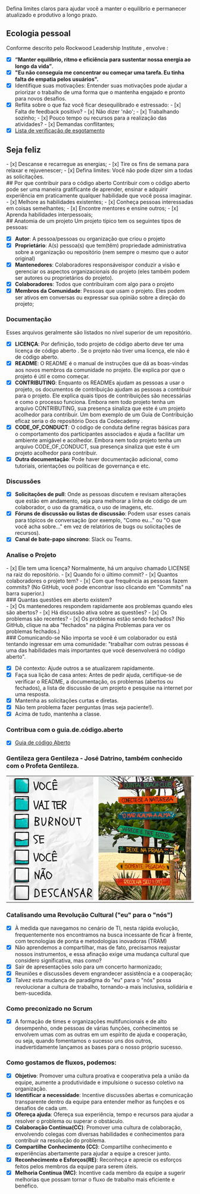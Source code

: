 Defina limites claros para ajudar você a manter o equilíbrio e permanecer atualizado e produtivo a longo prazo.
## Ecologia pessoal
Conforme descrito pelo Rockwood Leadership Institute , envolve :

- [x] **“Manter equilíbrio, ritmo e eficiência para sustentar nossa energia ao longo da vida”**.
- [x] **"Eu não conseguia me concentrar ou começar uma tarefa. Eu tinha falta de empatia pelos usuários".**
- [x] Identifique suas motivações: Entender suas motivações pode ajudar a priorizar o trabalho de uma forma que o mantenha engajado e pronto para novos desafios.
- [x] Reflita sobre o que faz você ficar desequilibrado e estressado:
      - [x] Falta de feedback positivo?
      - [x] Não dizer 'não';
      - [x] Trabalhando sozinho;
      - [x] Pouco tempo ou recursos para a realização das atividades?
      - [x] Demandas conflitantes;
- [x] [Lista de verificação de esgotamento](https://governingopen.com/resources/signs-of-burnout-checklist.html)

## Seja feliz
<div class="mdx-columns2" markdown>
- [x] Descanse e recarregue as energias;
- [x] Tire os fins de semana para relaxar e rejuvenescer;
- [x] Defina limites: Você não pode dizer sim a todas as solicitações.
</div>
## Por que contribuir para o código aberto
Contribuir com o código aberto pode ser uma maneira gratificante de aprender, ensinar e adquirir experiência em praticamente qualquer habilidade que você possa imaginar.
<div class="mdx-columns2" markdown>
- [x] Melhore as habilidades existentes;
- [x] Conheça pessoas interessadas em coisas semelhantes;
- [x] Encontre mentores e ensine outros;
- [x] Aprenda habilidades interpessoais;
</div>
## Anatomia de um projeto
Um projeto típico tem os seguintes tipos de pessoas:

- [x] **Autor**: A pessoa/pessoas ou organização que criou o projeto
- [x] **Proprietário**: A(s) pessoa(s) que tem(têm) propriedade administrativa sobre a organização ou repositório (nem sempre o mesmo que o autor original)
- [x] **Mantenedores**: Colaboradores responsáveis ​​por conduzir a visão e gerenciar os aspectos organizacionais do projeto (eles também podem ser autores ou proprietários do projeto).
- [x] **Colaboradores**: Todos que contribuíram com algo para o projeto
- [x] **Membros da Comunidade**: Pessoas que usam o projeto. Eles podem ser ativos em conversas ou expressar sua opinião sobre a direção do projeto;

### Documentação
Esses arquivos geralmente são listados no nível superior de um repositório.

- [x] **LICENÇA**: Por definição, todo projeto de código aberto deve ter uma licença de código aberto . Se o projeto não tiver uma licença, ele não é de código aberto.
- [x] **README**: O README é o manual de instruções que dá as boas-vindas aos novos membros da comunidade no projeto. Ele explica por que o projeto é útil e como começar.
- [x] **CONTRIBUTING**: Enquanto os READMEs ajudam as pessoas a usar o projeto, os documentos de contribuição ajudam as pessoas a contribuir para o projeto. Ele explica quais tipos de contribuições são necessárias e como o processo funciona. Embora nem todo projeto tenha um arquivo CONTRIBUTING, sua presença sinaliza que este é um projeto acolhedor para contribuir. Um bom exemplo de um Guia de Contribuição eficaz seria o do repositório Docs da Codecademy .
- [x] **CODE_OF_CONDUCT**: O código de conduta define regras básicas para o comportamento dos participantes associados e ajuda a facilitar um ambiente amigável e acolhedor. Embora nem todo projeto tenha um arquivo CODE_OF_CONDUCT, sua presença sinaliza que este é um projeto acolhedor para contribuir.
- [x] **Outra documentação**: Pode haver documentação adicional, como tutoriais, orientações ou políticas de governança e etc.

### Discussões
- [x] **Solicitações de pull**: Onde as pessoas discutem e revisam alterações que estão em andamento, seja para melhorar a linha de código de um colaborador, o uso da gramática, o uso de imagens, etc.
- [x] **Fóruns de discussão ou listas de discussão**: Podem usar esses canais para tópicos de conversação (por exemplo, "Como eu…" ou "O que você acha sobre…" em vez de relatórios de bugs ou solicitações de recursos).
- [x] **Canal de bate-papo síncrono**:  Slack ou Teams.
### Analise o Projeto
<div class="mdx-columns2" markdown>
- [x] Ele tem uma licença? Normalmente, há um arquivo chamado LICENSE na raiz do repositório.
- [x] Quando foi o último commit?
- [x] Quantos colaboradores o projeto tem?
- [x] Com que frequência as pessoas fazem commits? (No GitHub, você pode encontrar isso clicando em "Commits" na barra superior.)
</div>
### Quantas questões em aberto existem?
<div class="mdx-columns2" markdown>
- [x] Os mantenedores respondem rapidamente aos problemas quando eles são abertos?
- [x] Há discussão ativa sobre as questões?
- [x] Os problemas são recentes?
- [x] Os problemas estão sendo fechados? (No GitHub, clique na aba "fechados" na página Problemas para ver os problemas fechados.)
</div>
### Comunicando-se
Não importa se você é um colaborador ou está tentando ingressar em uma comunidade: "trabalhar com outras pessoas é uma das habilidades mais importantes que você desenvolverá no código aberto".

- [x] Dê contexto: Ajude outros a se atualizarem rapidamente.
- [x] Faça sua lição de casa antes: Antes de pedir ajuda, certifique-se de verificar o README, a documentação, os problemas (abertos ou fechados), a lista de discussão de um projeto e pesquise na internet por uma resposta.
- [x] Mantenha as solicitações curtas e diretas.
- [x] Não tem problema fazer perguntas (mas seja paciente!).
- [x] Acima de tudo, mantenha a classe.

### Contribua com o guia.de.código.aberto
- [x] [Guia de código Aberto](https://github.com/github/opensource.guide/blob/main/_articles/how-to-contribute.md)

### Gentileza gera Gentileza - José Datrino, também conhecido com o Profeta Gentileza.
|                              |                              |
| -----                        | -----                        |
| ![](img/equilibrio-001.jpeg) | ![](img/equilibrio-002.jpeg) |

### Catalisando uma Revolução Cultural ("eu" para o "nós")
- [x] À medida que navegamos no cenário de TI, nesta rápida evolução, frequentemente nos encontramos na busca incessante de ficar à frente, com  tecnologias de ponta e metodologias inovadoras (TRAM)
- [x] Não aprendemos a compartilhar, mas de fato, precisamos reajustar nossos instrumentos, e essa afinação exige uma mudança cultural que considero significativa, mas como?
- [x] Sair de apresentações solo para um concerto harmonizado;
- [x] Reuniões e discussões devem engrandecer assistência e a cooperação;
- [x] Talvez esta mudança de paradigma do "eu" para o "nós" possa revolucionar a cultura de trabalho, tornando-a mais inclusiva, solidária e bem-sucedida.

### Como preconizado no Scrum
- [x] A formação de times e organizações multifuncionais e de alto desempenho, onde pessoas de várias funções, conhecimentos se envolvem umas com as outras em um espírito de ajuda e cooperação, ou seja, quando fomentamos o sucesso uns dos outros, inadvertidamente lançamos as bases para o nosso próprio sucesso.
### Como gostamos de fluxos, podemos:
- [x] **Objetivo**: Promover uma cultura proativa e cooperativa pela a união da equipe, aumente a produtividade e impulsione o sucesso coletivo na organização.
- [x] **Identificar a necessidade**: Incentive discussões abertas e comunicação transparente dentro da equipe para entender melhor as funções e os desafios de cada um.
- [x] **Ofereça ajuda**: Ofereça sua experiência, tempo e recursos para ajudar a resolver o problema ou superar o obstáculo.
- [x] **Colaboração Contínua(CC)**: Promover uma cultura de colaboração, envolvendo colegas com diversas habilidades e conhecimentos para contribuir na resolução do problema.
- [x] **Compartilhe Conhecimento (CC)**: Compartilhe conhecimento e experiências abertamente para ajudar a equipe a crescer junto.
- [x] **Reconhecimento e Esforços(RE)**: Reconheça e aprecie os esforços feitos pelos membros da equipe para serem úteis.
- [x] **Melhoria Contínua (MC)**: Incentive cada membro da equipe a sugerir melhorias que possam tornar o fluxo de trabalho mais eficiente e benéfico.
